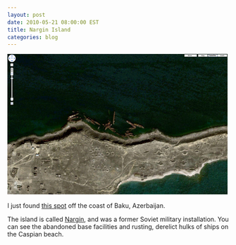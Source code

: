 ```yaml
---
layout: post
date: 2010-05-21 08:00:00 EST
title: Nargin Island
categories: blog
---
```


<a href="http://maps.google.com/maps?f=q&amp;source=s_q&amp;hl=en&amp;geocode=&amp;q=Baku,+Azerbaijan&amp;sll=37.0625,-95.677068&amp;sspn=59.50923,115.048828&amp;ie=UTF8&amp;hq=&amp;hnear=Baku,+Azerbaijan&amp;ll=40.293733,49.923162&amp;spn=0.028445,0.056176&amp;t=h&amp;z=15"><img src="/images/post-images/nargin.png" title="Nargin" alt="Nargin" /></a>

I just found [this spot](http://maps.google.com/maps?f=q&amp;source=s_q&amp;hl=en&amp;geocode=&amp;q=Baku,+Azerbaijan&amp;sll=37.0625,-95.677068&amp;sspn=59.50923,115.048828&amp;ie=UTF8&amp;hq=&amp;hnear=Baku,+Azerbaijan&amp;ll=40.293733,49.923162&amp;spn=0.028445,0.056176&amp;t=h&amp;z=15) off the coast of Baku, Azerbaijan.

The island is called <a href="http://en.wikipedia.org/wiki/Nargin_%28island%29">Nargin</a>, and was a former Soviet military installation. You can see the abandoned base facilities and rusting, derelict hulks of ships on the Caspian beach.
